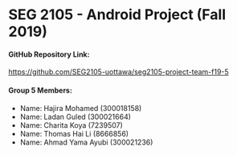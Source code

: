 # SEG 2105 - Android Project (Fall 2019)


#### GitHub Repository Link:

https://github.com/SEG2105-uottawa/seg2105-project-team-f19-5


#### Group 5 Members:

<ul>
  <li>
    Name: Hajira Mohamed (300018158)
  </li>
  <li>
    Name: Ladan Guled (300021664)
  </li>
  <li>
    Name: Charita Koya (7239507)
  </li>
  <li>
    Name: Thomas Hai Li (8666856)
  </li>
  <li>
    Name: Ahmad Yama Ayubi (300021236)
  </li>
</ul>
